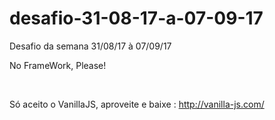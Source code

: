 # desafio-31-08-17-a-07-09-17
Desafio da semana 31/08/17 à 07/09/17

No FrameWork, Please! <br>

<br>

Só aceito o VanillaJS, aproveite e baixe : http://vanilla-js.com/
